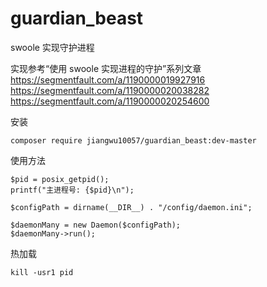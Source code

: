 # guardian_beast

swoole 实现守护进程

实现参考“使用 swoole 实现进程的守护”系列文章
https://segmentfault.com/a/1190000019927916
https://segmentfault.com/a/1190000020038282
https://segmentfault.com/a/1190000020254600

安装

```
composer require jiangwu10057/guardian_beast:dev-master
```

使用方法

```
$pid = posix_getpid();
printf("主进程号: {$pid}\n");

$configPath = dirname(__DIR__) . "/config/daemon.ini";

$daemonMany = new Daemon($configPath);
$daemonMany->run();

```

热加载

```
kill -usr1 pid
```
